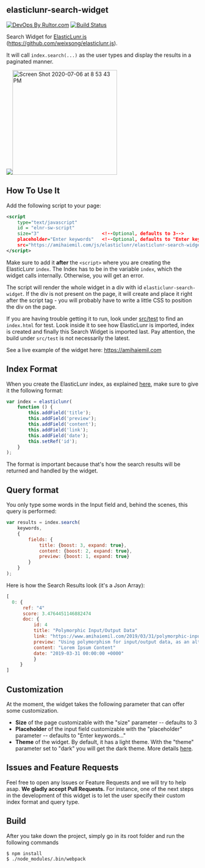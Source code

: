 ## elasticlunr-search-widget

[![DevOps By Rultor.com](http://www.rultor.com/b/amihaiemil/elasticlunr-search-widget)](http://www.rultor.com/p/amihaiemil/elasticlunr-search-widget)
[![Build Status](https://travis-ci.org/amihaiemil/elasticlunr-search-widget.svg?branch=master)](https://travis-ci.org/amihaiemil/elasticlunr-search-widget)

Search Widget for [ElasticLunr.js](http://elasticlunr.com/) (https://github.com/weixsong/elasticlunr.js). 

It will call ``index.search(...)`` as the user types and display the results in a paginated manner.

<img src="https://amihaiemil.com/images/el-sw.PNG"/><img width="274" alt="Screen Shot 2020-07-06 at 8 53 43 PM" src="https://user-images.githubusercontent.com/4485793/86680776-ea199480-bfcc-11ea-8e99-06ed79723e1a.png">

## How To Use It

Add the following script to your page:

```xml
<script
    type="text/javascript"
    id = "elnr-sw-script"
    size="3"                       <!--Optional, defaults to 3-->
    placeholder="Enter keywords"   <!--Optional, defaults to "Enter keywords..."-->
    src="https://amihaiemil.com/js/elasticlunr/elasticlunr-search-widget.min.js"> <!--Latest ElasticLunr search widget-->
</script>
```

Make sure to add it **after** the ``<script>`` where you are creating the ElasticLunr ``index``. The Index has to be in the variable ``index``, which the widget calls internally. Otherwise, you will get an error.

The script will render the whole widget in a div with id ``elasticlunr-search-widget``. If the div is not present on the page, it will create and place it right after the script tag - you will probably have to write a little CSS to position the div on the page.

If you are having trouble getting it to run, look under [src/test](https://github.com/amihaiemil/elasticlunr-search-widget/tree/master/src/test) to find an ``index.html`` for test. Look inside it to see how ElasticLunr is imported, index is created and finally this Search Widget is imported last. Pay attention, the build under ``src/test`` is not necessarily the latest.

See a live example of the widget here: https://amihaiemil.com

## Index Format

When you create the ElasticLunr index, as explained [here](http://elasticlunr.com/), make sure to give it the following format:

```javascript
var index = elasticlunr(
    function () {
        this.addField('title');
        this.addField('preview');
        this.addField('content');
        this.addField('link');
        this.addField('date');
        this.setRef('id');
    }
);
```

The format is important because that's how the search results will be returned and handled by the widget.

## Query format

You only type some words in the Input field and, behind the scenes, this query is performed:

```javascript
var results = index.search(
    keywords,
    {
        fields: {
            title: {boost: 3, expand: true},
            content: {boost: 2, expand: true},
            preview: {boost: 1, expand: true}
        }
    }
);
```

Here is how the Search Results look (it's a Json Array):

```javascript
[
  0: {
      ref: "4"
      score: 3.4764451146882474
      doc: {
          id: 4
          title: "Polymorphic Input/Output Data"
          link: "https://www.amihaiemil.com/2019/03/31/polymorphic-input-output-data.html"
          preview: "Using polymorphism for input/output data, as an alternative to model classes"
          content: "Lorem Ipsum Content"
          date: "2019-03-31 00:00:00 +0000"
          }
     }
]
```

## Customization

At the moment, the widget takes the following parameter that can offer some customization.

  * **Size** of the page customizable with the "size" parameter -- defaults to 3
  * **Placeholder** of the input field customizable with the "placeholder" parameter -- defaults to "Enter keywords..."
  * **Theme** of the widget. By default, it has a light theme. With the "theme" parameter set to "dark" you will get
  the dark theme. More details [here](https://github.com/amihaiemil/elasticlunr-search-widget/pull/25).

## Issues and Feature Requests

Feel free to open any Issues or Feature Requests and we will try to help asap. **We gladly accept Pull Requests.** For instance, one of the next steps in the development of this widget is to let the user specify their custom index format and query type.

## Build
After you take down the project, simply go in its root folder and run the following commands

```shell
$ npm install
$ ./node_modules/.bin/webpack
```
